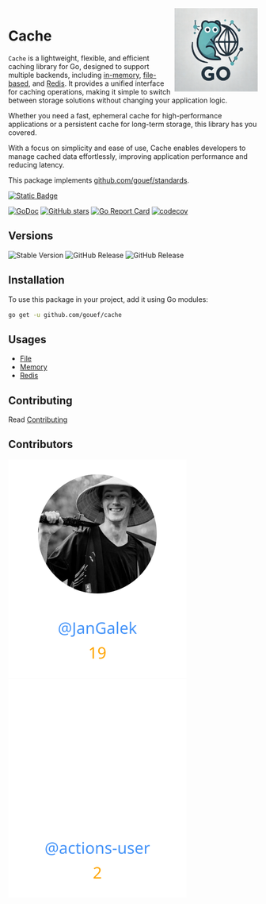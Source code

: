 <img align=right width="168" src="docs/gouef_logo.png">

# Cache
`Cache` is a lightweight, flexible, and efficient caching library for Go, designed to support multiple backends, including [in-memory](docs/Memory.md), [file-based](docs/File.md), and [Redis](docs/Redis.md). It provides a unified interface for caching operations, making it simple to switch between storage solutions without changing your application logic.

Whether you need a fast, ephemeral cache for high-performance applications or a persistent cache for long-term storage, this library has you covered.

With a focus on simplicity and ease of use, Cache enables developers to manage cached data effortlessly, improving application performance and reducing latency.

This package implements [github.com/gouef/standards](https://github.com/gouef/standards).

[![Static Badge](https://img.shields.io/badge/Github-gouef%2Fcache-blue?style=for-the-badge&logo=github&link=github.com%2Fgouef%2Fcache)](https://github.com/gouef/cache)

[![GoDoc](https://pkg.go.dev/badge/github.com/gouef/cache.svg)](https://pkg.go.dev/github.com/gouef/cache)
[![GitHub stars](https://img.shields.io/github/stars/gouef/cache?style=social)](https://github.com/gouef/cache/stargazers)
[![Go Report Card](https://goreportcard.com/badge/github.com/gouef/cache)](https://goreportcard.com/report/github.com/gouef/cache)
[![codecov](https://codecov.io/github/gouef/cache/branch/main/graph/badge.svg?token=YUG8EMH6Q8)](https://codecov.io/github/gouef/cache)

## Versions
![Stable Version](https://img.shields.io/github/v/release/gouef/cache?label=Stable&labelColor=green)
![GitHub Release](https://img.shields.io/github/v/release/gouef/cache?label=RC&include_prereleases&filter=*rc*&logoSize=diago)
![GitHub Release](https://img.shields.io/github/v/release/gouef/cache?label=Beta&include_prereleases&filter=*beta*&logoSize=diago)

## Installation

To use this package in your project, add it using Go modules:

```bash
go get -u github.com/gouef/cache
```

## Usages
- [File](docs/File.md)
- [Memory](docs/Memory.md)
- [Redis](docs/Redis.md)

## Contributing

Read [Contributing](CONTRIBUTING.md)

## Contributors

<div>
<span>
  <a href="https://github.com/JanGalek"><img src="https://raw.githubusercontent.com/gouef/cache/refs/heads/contributors-svg/.github/contributors/JanGalek.svg" alt="JanGalek" /></a>
</span>
<span>
  <a href="https://github.com/actions-user"><img src="https://raw.githubusercontent.com/gouef/cache/refs/heads/contributors-svg/.github/contributors/actions-user.svg" alt="actions-user" /></a>
</span>
</div>


